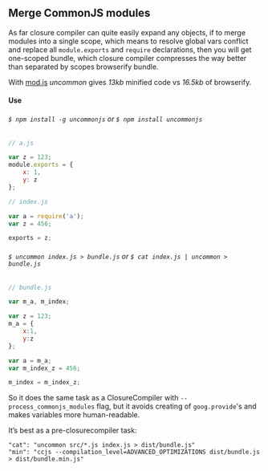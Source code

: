 ## Merge CommonJS modules

As far closure compiler can quite easily expand any objects, if to merge modules into a single scope, which means to resolve global vars conflict and replace all `module.exports` and `require` declarations, then you will get one-scoped bundle, which closure compiler compresses the way better than separated by scopes browserify bundle.

With [mod.js](https://github.com/dfcreative/mod) _uncommon_ gives _13kb_ minified code vs _16.5kb_ of browserify.


#### Use

###### `$ npm install -g uncommonjs` or `$ npm install uncommonjs`


```js
// a.js

var z = 123;
module.exports = {
	x: 1,
	y: z
};
```


```js
// index.js

var a = require('a');
var z = 456;

exports = z;
```

###### `$ uncommon index.js > bundle.js` or `$ cat index.js | uncommon > bundle.js`

```js
// bundle.js

var m_a, m_index;

var z = 123;
m_a = {
	x:1,
	y:z
};

var a = m_a;
var m_index_z = 456;

m_index = m_index_z;
```


So it does the same task as a ClosureCompiler with `--process_commonjs_modules` flag, but it avoids creating of `goog.provide`'s and makes variables more human-readable.

It’s best as a pre-closurecompiler task:

```
"cat": "uncommon src/*.js index.js > dist/bundle.js"
"min": "ccjs --compilation_level=ADVANCED_OPTIMIZATIONS dist/bundle.js > dist/bundle.min.js"
```
